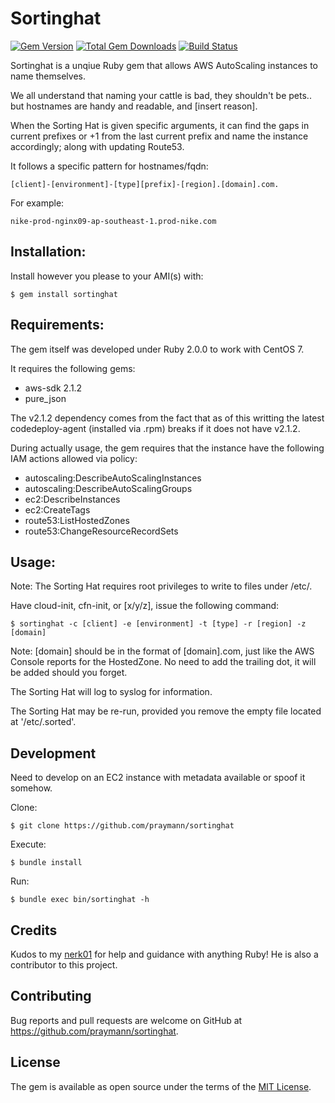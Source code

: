 # Sortinghat
[![Gem Version](https://badge.fury.io/rb/sortinghat.svg)](https://badge.fury.io/rb/sortinghat)
[![Total Gem Downloads](https://ruby-gem-downloads-badge.herokuapp.com/sortinghat?type=total)](https://rubygems.org/gems/sortinghat)
[![Build Status](https://travis-ci.org/praymann/sortinghat.svg?branch=master)](https://travis-ci.org/praymann/sortinghat?branch=master)

Sortinghat is a unqiue Ruby gem that allows AWS AutoScaling instances to name themselves.

We all understand that naming your cattle is bad, they shouldn't be pets.. but hostnames are handy and readable, and [insert reason].

When the Sorting Hat is given specific arguments, it can find the gaps in current prefixes or +1 from the last current prefix and name the instance accordingly; along with updating Route53.

It follows a specific pattern for hostnames/fqdn:

```
[client]-[environment]-[type][prefix]-[region].[domain].com.
```
For example:

```
nike-prod-nginx09-ap-southeast-1.prod-nike.com
```

## Installation:

Install however you please to your AMI(s) with:

    $ gem install sortinghat

## Requirements:

The gem itself was developed under Ruby 2.0.0 to work with CentOS 7.

It requires the following gems:
* aws-sdk 2.1.2
* pure_json

The v2.1.2 dependency comes from the fact that as of this writting the latest codedeploy-agent (installed via .rpm) breaks if it does not have v2.1.2.

During actually usage, the gem requires that the instance have the following IAM actions allowed via policy:
* autoscaling:DescribeAutoScalingInstances
* autoscaling:DescribeAutoScalingGroups
* ec2:DescribeInstances
* ec2:CreateTags
* route53:ListHostedZones
* route53:ChangeResourceRecordSets

## Usage:

Note: The Sorting Hat requires root privileges to write to files under /etc/.

Have cloud-init, cfn-init, or [x/y/z], issue the following command:

    $ sortinghat -c [client] -e [environment] -t [type] -r [region] -z [domain]

Note: [domain] should be in the format of [domain].com, just like the AWS Console reports for the HostedZone. No need to add the trailing dot, it will be added should you forget.

The Sorting Hat will log to syslog for information.

The Sorting Hat may be re-run, provided you remove the empty file located at '/etc/.sorted'.

## Development

Need to develop on an EC2 instance with metadata available or spoof it somehow.

Clone:

    $ git clone https://github.com/praymann/sortinghat

Execute:

    $ bundle install

Run:

    $ bundle exec bin/sortinghat -h

## Credits

Kudos to my [nerk01](https://github.com/nerk01) for help and guidance with anything Ruby! He is also a contributor to this project. 

## Contributing

Bug reports and pull requests are welcome on GitHub at https://github.com/praymann/sortinghat.

## License

The gem is available as open source under the terms of the [MIT License](http://opensource.org/licenses/MIT).

